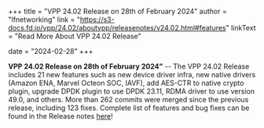+++
title = "VPP 24.02 Release on 28th of February 2024"
author = "lfnetworking"
link = "https://s3-docs.fd.io/vpp/24.02/aboutvpp/releasenotes/v24.02.html#features"
linkText = "Read More About VPP 24.02 Release"

date = "2024-02-28"
+++

**VPP 24.02 Release on 28th of February 2024"** -- The VPP 24.02 Release includes 21 new features such as new device driver infra, new native drivers (Amazon ENA, Marvel Octeon SOC, IAVF), add AES-CTR to native crypto plugin, upgrade DPDK plugin to use DPDK 23.11, RDMA driver to use version 49.0, and others. More than 262 commits were merged since the previous release, including 123 fixes. Complete list of features and bug fixes can be found in the Release notes [here](https://s3-docs.fd.io/vpp/24.02/aboutvpp/releasenotes/v24.02.html)!
